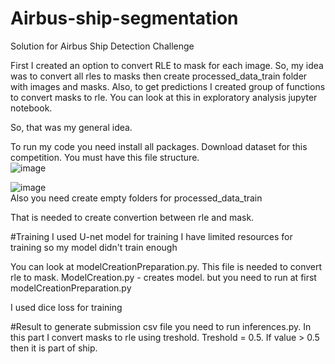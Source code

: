 # Airbus-ship-segmentation
Solution for Airbus Ship Detection Challenge

First I created an option to convert RLE to mask for each image. So, my idea was to convert all rles to masks then create processed_data_train folder with images and masks.
Also, to get predictions I created group of functions to convert masks to rle. You can look at this in exploratory analysis jupyter notebook.

So, that was my general idea.

To run my code you need install all packages. Download dataset for this competition. You must have this file structure. <br>
![image](https://github.com/YakubT/Airbus-ship-segmentation/assets/73753564/be4e18bb-bf37-4d68-9e94-c292571a72c6) <br>

![image](https://github.com/YakubT/Airbus-ship-segmentation/assets/73753564/96208bd3-823b-41ac-8672-a1d08089136d) <br>
Also you need create empty folders for processed_data_train

That is needed to create convertion between rle and mask. <br>

#Training
I used U-net model for training
I have limited resources for training so my model didn't train enough

You can look at modelCreationPreparation.py. This file is needed to convert rle to mask. ModelCreation.py - creates model. but you need to run at first modelCreationPreparation.py

I used dice loss for training

#Result
to generate submission csv file you need to run inferences.py.
In this part I convert masks to rle using treshold. Treshold = 0.5. If value > 0.5 then it is part of ship.
